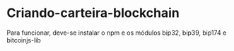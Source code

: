 # Criando-carteira-blockchain

Para funcionar, deve-se instalar o npm e os módulos bip32, bip39, bip174 e bitcoinjs-lib
